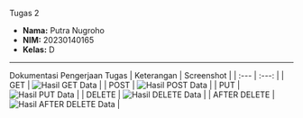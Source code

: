 Tugas 2
- **Nama:** Putra Nugroho
- **NIM:** 20230140165
- **Kelas:** D

---

Dokumentasi Pengerjaan Tugas
| Keterangan | Screenshot |
| :---         |     :---:      |
| GET  |   ![Hasil GET Data](./GET.png) |
| POST  |   ![Hasil POST Data](./POST.png) |
| PUT  |   ![Hasil PUT Data](./PUT.png) |
| DELETE    |   ![Hasil DELETE Data](./DELETE.png) |
| AFTER DELETE    |   ![Hasil AFTER DELETE Data](./AFTER%20DELETE.png) |